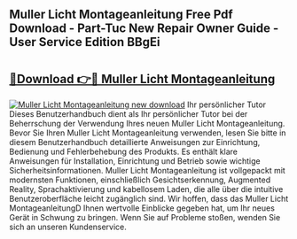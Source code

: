 ## Muller Licht Montageanleitung Free Pdf Download - Part-Tuc New Repair Owner Guide - User Service Edition BBgEi

# <h2><a href="http://df791m.blite.top/?on=Muller+Licht+Montageanleitung">🔗Download 👉🔴 Muller Licht Montageanleitung</a></h2>

[![Muller Licht Montageanleitung new download](https://i.imgur.com/lujVjoI.png)](http://df791m.blite.top/?on=Muller+Licht+Montageanleitung)
Ihr persönlicher Tutor Dieses Benutzerhandbuch dient als Ihr persönlicher Tutor bei der Beherrschung der Verwendung Ihres neuen Muller Licht Montageanleitung. Bevor Sie Ihren Muller Licht Montageanleitung verwenden, lesen Sie bitte in diesem Benutzerhandbuch detaillierte Anweisungen zur Einrichtung, Bedienung und Fehlerbehebung des Produkts. Es enthält klare Anweisungen für Installation, Einrichtung und Betrieb sowie wichtige Sicherheitsinformationen. Muller Licht Montageanleitung ist vollgepackt mit modernsten Funktionen, einschließlich Gesichtserkennung, Augmented Reality, Sprachaktivierung und kabellosem Laden, die alle über die intuitive Benutzeroberfläche leicht zugänglich sind. Wir hoffen, dass das Muller Licht MontageanleitungD Ihnen wertvolle Einblicke gegeben hat, um Ihr neues Gerät in Schwung zu bringen. Wenn Sie auf Probleme stoßen, wenden Sie sich an unseren Kundenservice.
